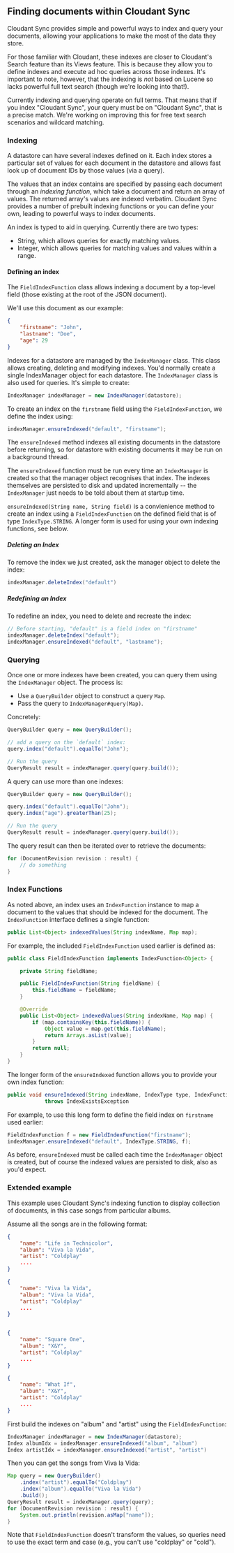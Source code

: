 ## Finding documents within Cloudant Sync

Cloudant Sync provides simple and powerful ways to index and query
your documents, allowing your applications to make the most of the
data they store.

For those familiar with Cloudant, these indexes are closer to Cloudant's
Search feature than its Views feature. This is because they allow 
you to define indexes and execute ad hoc queries across those indexes.
It's important to note, however, that the indexing is _not_ based on
Lucene so lacks powerful full text search (though we're looking into 
that!).

Currently indexing and querying operate on full terms. That means that
if you index "Cloudant Sync", your query must be on "Cloudant Sync", that
is a precise match. We're working on improving this for free text
search scenarios and wildcard matching.

### Indexing

A datastore can have several indexes defined on it. Each index stores
a particular set of values for each document in the datastore and
allows fast look up of document IDs by those values (via a query).

The values that an index contains are specified by passing each document
through an _indexing function_, which take a document and return an
array of values. The returned array's values are indexed verbatim. Cloudant
Sync provides a number of prebuilt indexing functions or you can 
define your own, leading to powerful ways to index documents.

An index is typed to aid in querying. Currently there are two types:

- String, which allows queries for exactly matching values.
- Integer, which allows queries for matching values and values within a range.

#### Defining an index

The `FieldIndexFunction` class allows indexing a document by a top-level
field (those existing at the root of the JSON document).

We'll use this document as our example:

```json
{
    "firstname": "John",
    "lastname": "Doe", 
    "age": 29
}
```

Indexes for a datastore are managed by the `IndexManager` class. This
class allows creating, deleting and modifying indexes. You'd normally
create a single IndexManager object for each datastore. The `IndexManager`
class is also used for queries. It's simple to create:

```java
IndexManager indexManager = new IndexManager(datastore);
```

To create an index on the `firstname` field using the `FieldIndexFunction`,
we define the index using:

```java
indexManager.ensureIndexed("default", "firstname");
```

The `ensureIndexed` method indexes all existing documents in the datastore
before returning, so for datastore with existing documents it may be 
run on a background thread.

The `ensureIndexed` function must be run every time an `IndexManager` is
created so that the manager object recognises that index. The indexes 
themselves are persisted to disk and updated incrementally -- the 
`IndexManager` just needs to be told about them at startup time.

`ensureIndexed(String name, String field)` is a convienience method to
create an index using a `FieldIndexFunction` on the defined field that
is of type `IndexType.STRING`. A longer form is used for using your
own indexing functions, see below.

##### Deleting an Index

To remove the index we just created, ask the manager object to delete
the index:

```java
indexManager.deleteIndex("default")
```

##### Redefining an Index

To redefine an index, you need to delete and recreate the index:

```java
// Before starting, "default" is a field index on "firstname"
indexManager.deleteIndex("default");
indexManager.ensureIndexed("default", "lastname");
```

### Querying

Once one or more indexes have been created, you can query them using
the `IndexManager` object. The process is:

- Use a `QueryBuilder` object to construct a query `Map`.
- Pass the query to `IndexManager#query(Map)`.

Concretely:

```java
QueryBuilder query = new QueryBuilder();

// add a query on the `default` index:
query.index("default").equalTo("John");

// Run the query
QueryResult result = indexManager.query(query.build());
```

A query can use more than one indexes:

```java
QueryBuilder query = new QueryBuilder();

query.index("default").equalTo("John");
query.index("age").greaterThan(25);

// Run the query
QueryResult result = indexManager.query(query.build());
```

The query result can then be iterated over to retrieve the documents:

```java
for (DocumentRevision revision : result) {
    // do something
}
```

### Index Functions

As noted above, an index uses an `IndexFunction` instance to map a
document to the values that should be indexed for the document. The
`IndexFunction` interface defines a single function:

```java
public List<Object> indexedValues(String indexName, Map map);
```

For example, the included `FieldIndexFunction` used earlier is
defined as:

```java
public class FieldIndexFunction implements IndexFunction<Object> {

    private String fieldName;

    public FieldIndexFunction(String fieldName) {
        this.fieldName = fieldName;
    }

    @Override
    public List<Object> indexedValues(String indexName, Map map) {
        if (map.containsKey(this.fieldName)) {
            Object value = map.get(this.fieldName);
            return Arrays.asList(value);
        }
        return null;
    }
}
```

The longer form of the `ensureIndexed` function allows you to provide
your own index function:

```java
public void ensureIndexed(String indexName, IndexType type, IndexFunction indexFunction)
            throws IndexExistsException
```

For example, to use this long form to define the field index on `firstname`
used earlier:

```java
FieldIndexFunction f = new FieldIndexFunction("firstname");
indexManager.ensureIndexed("default", IndexType.STRING, f);
```

As before, `ensureIndexed` must be called each time the `IndexManager` object
is created, but of course the indexed values are persisted to disk, also
as you'd expect.

### Extended example

This example uses Cloudant Sync's indexing function to display
collection of documents, in this case songs from particular albums.

Assume all the songs are in the following format:

```json
{
    "name": "Life in Technicolor",
    "album": "Viva la Vida",
    "artist": "Coldplay"
    ....
}

{
    "name": "Viva la Vida",
    "album": "Viva la Vida",
    "artist": "Coldplay"
    ....
}


{
    "name": "Square One",
    "album": "X&Y",
    "artist": "Coldplay"
    ....
}

{
    "name": "What If",
    "album": "X&Y",
    "artist": "Coldplay"
    ....
}

```

First build the indexes on "album" and "artist" using the `FieldIndexFunction`:


```java
IndexManager indexManager = new IndexManager(datastore);
Index albumIdx = indexManager.ensureIndexed("album", "album")
Index artistIdx = indexManager.ensureIndexed("artist", "artist")
```

Then you can get the songs from Viva la Vida:

```java
Map query = new QueryBuilder()
    .index("artist").equalTo("Coldplay")
    .index("album").equalTo("Viva la Vida")
    .build();
QueryResult result = indexManager.query(query);
for (DocumentRevision revision : result) {
    System.out.println(revision.asMap["name"]);
}
```

Note that `FieldIndexFunction` doesn't transform the values, so queries
need to use the exact term and case (e.g., you can't use "coldplay" or
"cold").
